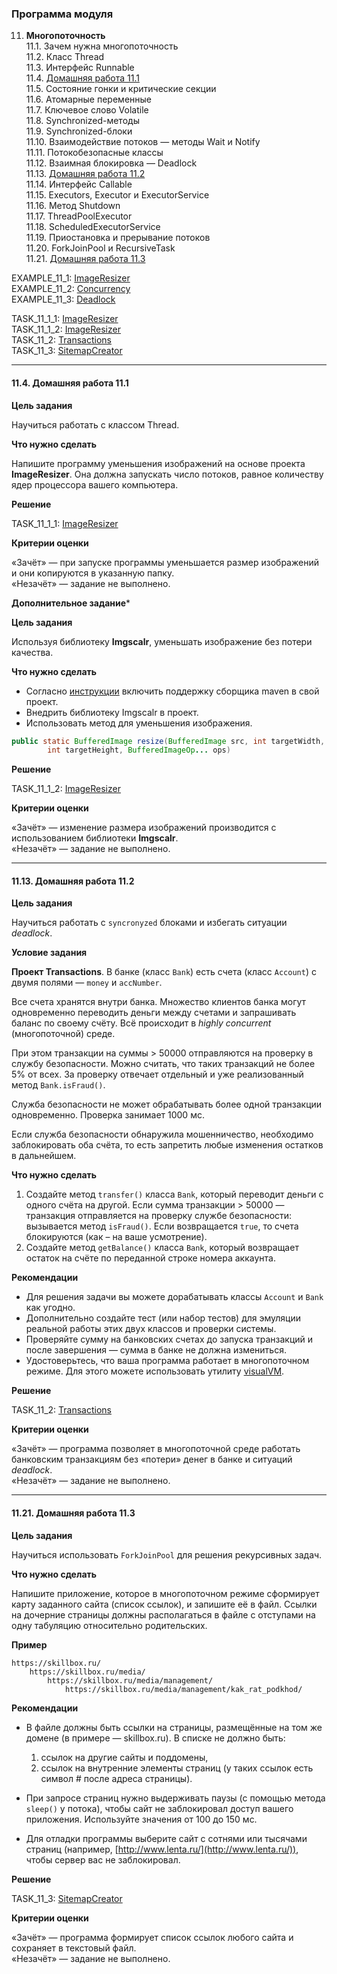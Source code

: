 ### Программа модуля

11. **Многопоточность**  
    11.1. Зачем нужна многопоточность  
    11.2. Класс Thread  
    11.3. Интерфейс Runnable  
    11.4. [Домашняя работа 11.1](#114-домашняя-работа-111)  
    11.5. Состояние гонки и критические секции  
    11.6. Атомарные переменные  
    11.7. Ключевое слово Volatile  
    11.8. Synchronized-методы  
    11.9. Synchronized-блоки  
    11.10. Взаимодействие потоков — методы Wait и Notify  
    11.11. Потокобезопасные классы  
    11.12. Взаимная блокировка — Deadlock  
    11.13. [Домашняя работа 11.2](#1113-домашняя-работа-112)  
    11.14. Интерфейс Callable  
    11.15. Executors, Executor и ExecutorService  
    11.16. Метод Shutdown  
    11.17. ThreadPoolExecutor  
    11.18. ScheduledExecutorService  
    11.19. Приостановка и прерывание потоков  
    11.20. ForkJoinPool и RecursiveTask  
    11.21. [Домашняя работа 11.3](#1121-домашняя-работа-113)  
    
EXAMPLE_11_1: [ImageResizer](./ImageResizer)  
EXAMPLE_11_2: [Concurrency](./Concurrency)  
EXAMPLE_11_3: [Deadlock](./Deadlock) 

TASK_11_1_1: [ImageResizer](./ImageResizer)  
TASK_11_1_2: [ImageResizer](./ImageResizer)  
TASK_11_2: [Transactions](./Transactions)  
TASK_11_3: [SitemapCreator](./SitemapCreator)  

---------------------------------------------

#### 11.4. Домашняя работа 11.1

**Цель задания**

Научиться работать с классом Thread.

**Что нужно сделать**

Напишите программу уменьшения изображений на основе проекта **ImageResizer**. Она должна запускать число потоков, равное количеству ядер процессора вашего компьютера.

**Решение**

TASK_11_1_1: [ImageResizer](./ImageResizer)

**Критерии оценки**

«Зачёт» — при запуске программы уменьшается размер изображений и они копируются в указанную папку.  
«Незачёт» — задание не выполнено.

**Дополнительное задание***

**Цель задания**

Используя библиотеку **Imgscalr**, уменьшать изображение без потери качества.

**Что нужно сделать**

- Согласно [инструкции](https://www.notion.so/sendel/IDEA-Maven-671db52e43a6483cb2fbfb3736cdc7cf) включить поддержку сборщика maven в свой проект.
- Внедрить библиотеку Imgscalr в проект.
- Использовать метод для уменьшения изображения.

```java
public static BufferedImage resize(BufferedImage src, int targetWidth,
        int targetHeight, BufferedImageOp... ops)
```

**Решение**

TASK_11_1_2: [ImageResizer](./ImageResizer)

**Критерии оценки**

«Зачёт» — изменение размера изображений производится с использованием библиотеки **Imgscalr**.  
«Незачёт» — задание не выполнено.

---------------------------------------------

#### 11.13. Домашняя работа 11.2

**Цель задания**

Научиться работать с `syncronyzed` блоками и избегать ситуации *deadlock*.

**Условие задания**

**Проект Transactions**. В банке (класс `Bank`) есть счета (класс `Account`) с двумя полями — `money` и `accNumber`.

Все счета хранятся внутри банка. Множество клиентов банка могут одновременно переводить деньги между счетами и запрашивать баланс по своему счёту. Всё происходит в *highly concurrent* (многопоточной) среде.

При этом транзакции на суммы > 50000 отправляются на проверку в службу безопасности. Можно считать, что таких транзакций не более 5% от всех. За проверку отвечает отдельный и уже реализованный метод `Bank.isFraud()`.

Служба безопасности не может обрабатывать более одной транзакции одновременно. Проверка занимает 1000 мс.

Если служба безопасности обнаружила мошенничество, необходимо заблокировать оба счёта, то есть запретить любые изменения остатков в дальнейшем.

**Что нужно сделать**

1. Создайте метод `transfer()` класса `Bank`, который переводит деньги с одного счёта на другой. Если сумма транзакции > 50000 — транзакция отправляется на проверку службе безопасности: вызывается метод `isFraud()`. Если возвращается `true`, то счета блокируются (как – на ваше усмотрение).
2. Создайте метод `getBalance()` класса `Bank`, который возвращает остаток на счёте по переданной строке номера аккаунта.

**Рекомендации**

- Для решения задачи вы можете дорабатывать классы `Account` и `Bank` как угодно.
- Дополнительно создайте тест (или набор тестов) для эмуляции реальной работы этих двух классов и проверки системы.
- Проверяйте сумму на банковских счетах до запуска транзакций и после завершения — сумма в банке не должна измениться.
- Удостоверьтесь, что ваша программа работает в многопоточном режиме. Для этого можете использовать утилиту [visualVM](https://visualvm.github.io/).

**Решение**

TASK_11_2: [Transactions](./Transactions)

**Критерии оценки**

«Зачёт» — программа позволяет в многопоточной среде работать банковским транзакциям без «потери» денег в банке и ситуаций *deadlock*.  
«Незачёт» — задание не выполнено.

---------------------------------------------

#### 11.21. Домашняя работа 11.3

**Цель задания**

Научиться использовать `ForkJoinPool` для решения рекурсивных задач.

**Что нужно сделать**

Напишите приложение, которое в многопоточном режиме сформирует карту заданного сайта (список ссылок), и запишите её в файл. Ссылки на дочерние страницы должны располагаться в файле с отступами на одну табуляцию относительно родительских.

**Пример**

    https://skillbox.ru/
        https://skillbox.ru/media/
            https://skillbox.ru/media/management/
                https://skillbox.ru/media/management/kak_rat_podkhod/

**Рекомендации**

- В файле должны быть ссылки на страницы, размещённые на том же домене (в примере — skillbox.ru). В списке не должно быть:

    1. ссылок на другие сайты и поддомены,
    2. ссылок на внутренние элементы страниц (у таких ссылок есть символ # после адреса страницы).

- При запросе страниц нужно выдерживать паузы (с помощью метода `sleep()` у потока), чтобы сайт не заблокировал доступ вашего приложения. Используйте значения от 100 до 150 мс.
- Для отладки программы выберите сайт с сотнями или тысячами страниц (например, [http://www.lenta.ru/](http://www.lenta.ru/)), чтобы сервер вас не заблокировал.

**Решение**

TASK_11_3: [SitemapCreator](./SitemapCreator)

**Критерии оценки**

«Зачёт» — программа формирует список ссылок любого сайта и сохраняет в текстовый файл.  
«Незачёт» — задание не выполнено.
